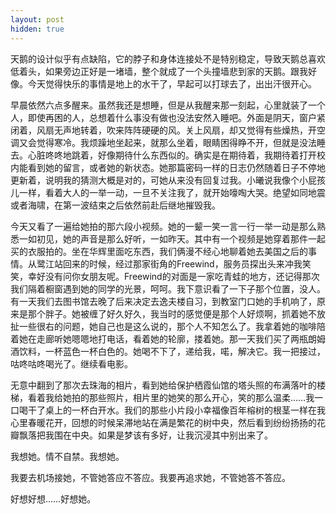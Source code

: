 ```yaml
---
layout: post
hidden: true
---
```

天鹅的设计似乎有点缺陷，它的脖子和身体连接处不是特别稳定，导致天鹅总喜欢低着头，如果旁边正好是一堵墙，整个就成了一个头撞墙悲到家的天鹅。跟我好像。今天觉得快乐的事情是地上的水干了，早起可以打球去了，出出汗很开心。

早晨依然六点多醒来。虽然我还是想睡，但是从我醒来那一刻起，心里就装了一个人，即使再困的人，总想着什么事没有做也没法安然入睡吧。外面是阴天，窗户紧闭着，风扇无声地转着，吹来阵阵硬硬的风。关上风扇，却又觉得有些燥热，开空调又会觉得寒冷。我烦躁地坐起来，就那么坐着，眼睛困得睁不开，但就是没法睡去。心脏咚咚地跳着，好像期待什么东西似的。确实是在期待着，我期待着打开校内能看到她的留言，或者她的新状态。她那篇密码一样的日志仍然随着日子不停地更新着，说明我的猜测大概是对的，可她从来没有回复过我。小曦说我像个小屁孩儿一样，看着大人的一举一动，一旦不关注我了，就开始嚎啕大哭。绝望如同地震或者海啸，在第一波结束之后依然前赴后继地摧毁我。

今天又看了一遍给她拍的那六段小视频。她的一颦一笑一言一行一举一动是那么熟悉一如初见，她的声音是那么好听，一如昨天。其中有一个视频是她穿着那件一起买的衣服拍的。坐在华辉里面吃东西，我们俩漫不经心地聊着她去美国之后的事情。从鹭江站回来的时候，经过那家街角的Freewind，服务员探出头来冲我笑笑，幸好没有问你女朋友呢。Freewind的对面是一家吃青蛙的地方，还记得那次我们隔着橱窗遇到她的同学的光景，呵呵。我下意识看了一下子那个位置，没人。有一天我们去图书馆去晚了后来决定去逸夫楼自习，到教室门口她的手机响了，原来是那个胖子。她被缠了好久好久，我当时的感觉便是那个人好烦啊，抓着她不放扯一些很右的问题，她自己也是这么说的，那个人不知怎么了。我拿着她的咖啡陪着她在走廊听她嗯嗯地打电话，看着她的轮廓，搂着她。那一天我们买了两瓶朗姆酒饮料，一杯蓝色一杯白色的。她喝不下了，递给我，喏，解决它。我一把接过，咕咚咕咚喝光了。继续看电影。

无意中翻到了那次去珠海的相片，看到她给保护栖霞仙馆的塔头照的布满落叶的楼梯，看着我给她拍的那些照片，相片里的她笑的那么开心，笑的那么温柔……我一口喝干了桌上的一杯白开水。我们的那些小片段小幸福像百年榕树的根茎一样在我心里春暖花开，回想的时候呆滞地站在满是繁花的树中央，然后看到纷纷扬扬的花瓣飘落把我围在中央。如果是梦该有多好，让我沉浸其中别出来了。

我想她。情不自禁。我想她。

我要去机场接她，不管她答应不答应。我要再追求她，不管她答不答应。

好想好想……好想她。